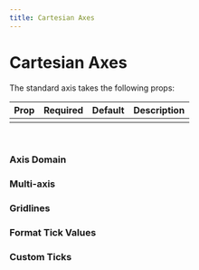```yaml
---
title: Cartesian Axes
---
```


# Cartesian Axes

<div>
	<cartesianaxes></cartesianaxes>
</div>

The standard axis takes the following props:

Prop      | Required | Default   |  Description
----------|----------|-----------|----------------------------
          |          |           |


<br />

### Axis Domain

### Multi-axis

### Gridlines

### Format Tick Values

### Custom Ticks
